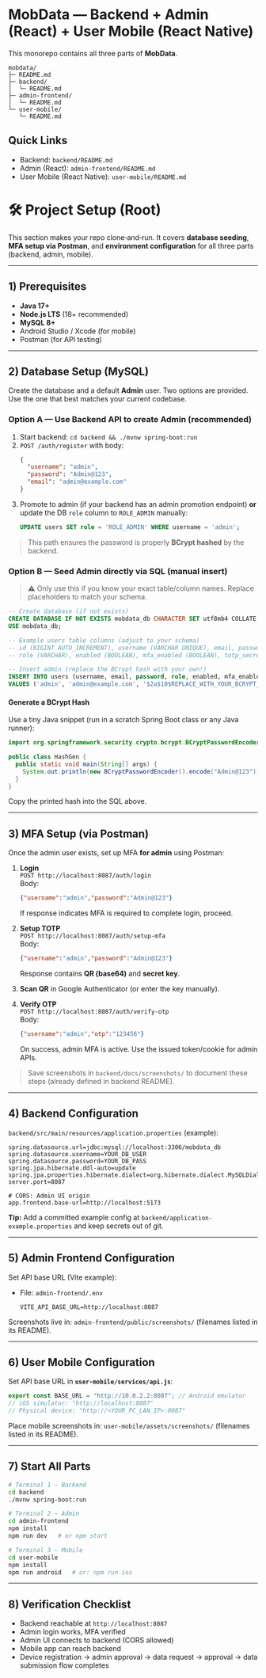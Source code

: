 # MobData — Backend + Admin (React) + User Mobile (React Native)

This monorepo contains all three parts of **MobData**.

```
mobdata/
├─ README.md
├─ backend/
│  └─ README.md
├─ admin-frontend/
│  └─ README.md
└─ user-mobile/
   └─ README.md
```

## Quick Links
- Backend: `backend/README.md`
- Admin (React): `admin-frontend/README.md`
- User Mobile (React Native): `user-mobile/README.md`


# 🛠️ Project Setup (Root)

This section makes your repo clone‑and‑run. It covers **database seeding**, **MFA setup via Postman**, and **environment configuration** for all three parts (backend, admin, mobile).

---

## 1) Prerequisites

- **Java 17+**
- **Node.js LTS** (18+ recommended)
- **MySQL 8+**
- Android Studio / Xcode (for mobile)
- Postman (for API testing)

---

## 2) Database Setup (MySQL)

Create the database and a default **Admin** user. Two options are provided. Use the one that best matches your current codebase.

### Option A — Use Backend API to create Admin (recommended)
1. Start backend: `cd backend && ./mvnw spring-boot:run`
2. `POST /auth/register` with body:
   ```json
   {
     "username": "admin",
     "password": "Admin@123",
     "email": "admin@example.com"
   }
   ```
3. Promote to admin (if your backend has an admin promotion endpoint) **or** update the DB `role` column to `ROLE_ADMIN` manually:
   ```sql
   UPDATE users SET role = 'ROLE_ADMIN' WHERE username = 'admin';
   ```

> This path ensures the password is properly **BCrypt hashed** by the backend.

### Option B — Seed Admin directly via SQL (manual insert)

> ⚠️ Only use this if you know your exact table/column names. Replace placeholders to match your schema.

```sql
-- Create database (if not exists)
CREATE DATABASE IF NOT EXISTS mobdata_db CHARACTER SET utf8mb4 COLLATE utf8mb4_unicode_ci;
USE mobdata_db;

-- Example users table columns (adjust to your schema)
-- id (BIGINT AUTO_INCREMENT), username (VARCHAR UNIQUE), email, password (BCrypt),
-- role (VARCHAR), enabled (BOOLEAN), mfa_enabled (BOOLEAN), totp_secret (VARCHAR), created_at, updated_at

-- Insert admin (replace the BCrypt hash with your own!)
INSERT INTO users (username, email, password, role, enabled, mfa_enabled)
VALUES ('admin', 'admin@example.com', '$2a$10$REPLACE_WITH_YOUR_BCRYPT_HASH', 'ROLE_ADMIN', 1, 0);
```

#### Generate a BCrypt Hash
Use a tiny Java snippet (run in a scratch Spring Boot class or any Java runner):

```java
import org.springframework.security.crypto.bcrypt.BCryptPasswordEncoder;

public class HashGen {
  public static void main(String[] args) {
    System.out.println(new BCryptPasswordEncoder().encode("Admin@123"));
  }
}
```

Copy the printed hash into the SQL above.

---

## 3) MFA Setup (via Postman)

Once the admin user exists, set up MFA **for admin** using Postman:

1. **Login**  
   `POST http://localhost:8087/auth/login`  
   Body:
   ```json
   {"username":"admin","password":"Admin@123"}
   ```
   If response indicates MFA is required to complete login, proceed.

2. **Setup TOTP**  
   `POST http://localhost:8087/auth/setup-mfa`  
   Body:
   ```json
   {"username":"admin","password":"Admin@123"}
   ```
   Response contains **QR (base64)** and **secret key**.

3. **Scan QR** in Google Authenticator (or enter the key manually).

4. **Verify OTP**  
   `POST http://localhost:8087/auth/verify-otp`  
   Body:
   ```json
   {"username":"admin","otp":"123456"}
   ```
   On success, admin MFA is active. Use the issued token/cookie for admin APIs.

> Save screenshots in `backend/docs/screenshots/` to document these steps (already defined in backend README).

---

## 4) Backend Configuration

`backend/src/main/resources/application.properties` (example):
```properties
spring.datasource.url=jdbc:mysql://localhost:3306/mobdata_db
spring.datasource.username=YOUR_DB_USER
spring.datasource.password=YOUR_DB_PASS
spring.jpa.hibernate.ddl-auto=update
spring.jpa.properties.hibernate.dialect=org.hibernate.dialect.MySQLDialect
server.port=8087

# CORS: Admin UI origin
app.frontend.base-url=http://localhost:5173
```

**Tip:** Add a committed example config at `backend/application-example.properties` and keep secrets out of git.

---

## 5) Admin Frontend Configuration

Set API base URL (Vite example):
- File: `admin-frontend/.env`
  ```dotenv
  VITE_API_BASE_URL=http://localhost:8087
  ```

Screenshots live in: `admin-frontend/public/screenshots/` (filenames listed in its README).

---

## 6) User Mobile Configuration

Set API base URL in **`user-mobile/services/api.js`**:
```js
export const BASE_URL = "http://10.0.2.2:8087"; // Android emulator
// iOS simulator: "http://localhost:8087"
// Physical device: "http://<YOUR_PC_LAN_IP>:8087"
```

Place mobile screenshots in: `user-mobile/assets/screenshots/` (filenames listed in its README).

---

## 7) Start All Parts

```bash
# Terminal 1 — Backend
cd backend
./mvnw spring-boot:run

# Terminal 2 — Admin
cd admin-frontend
npm install
npm run dev   # or npm start

# Terminal 3 — Mobile
cd user-mobile
npm install
npm run android   # or: npm run ios
```

---

## 8) Verification Checklist

- Backend reachable at `http://localhost:8087`
- Admin login works, MFA verified
- Admin UI connects to backend (CORS allowed)
- Mobile app can reach backend
- Device registration → admin approval → data request → approval → data submission flow completes
